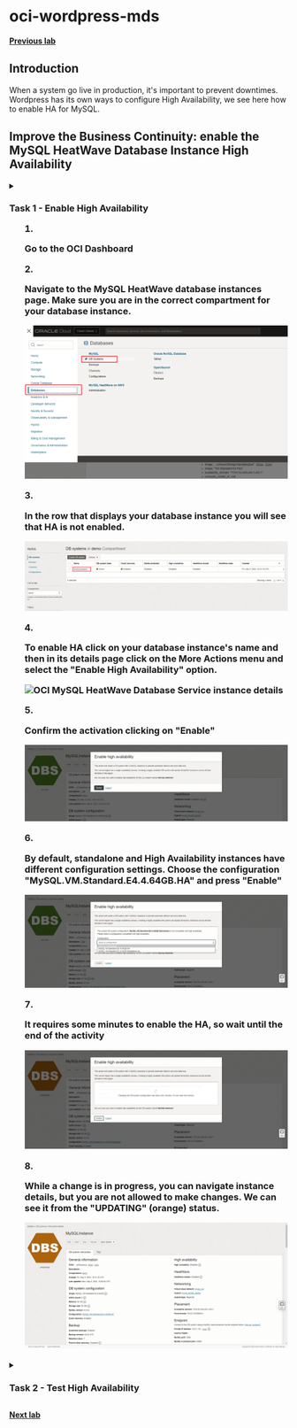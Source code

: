 # oci-wordpress-mds

**[Previous lab](./wordpress_test_installation.md)**

## Introduction
When a system go live in production, it's important to prevent downtimes. Wordpress has its own ways to configure High Availability, we see here how to enable HA for MySQL.
 
## Improve the Business Continuity: enable the MySQL HeatWave Database Instance High Availability

<details>
<summary><h3>Task 1 - Enable High Availability</h3</summary>

1. Go to the OCI Dashboard

2. Navigate to the MySQL HeatWave database instances page. Make sure you are in the correct compartment for your database instance.

    ![OCI Burger menu for MySQL HeatWave Database instances](./images/./OCI-burger_menu-databases-db_system.png)

3. In the row that displays your database instance you will see that HA is not enabled.

    ![OCI MySQL HeatWave Database Service instances list](./images/./OCI-mds-instances-list.png)

4. To enable HA click on your database instance's name and then in its details page click on the More Actions menu and select the "Enable High Availability" option.

    ![OCI MySQL HeatWave Database Service instance details](./images/./OCI-mds-instance_details.png)

5. Confirm the activation clicking on "Enable"

    ![OCI MySQL HeatWave Database Service instance enable HA confirmation](./images/./OCI-mds-enable_HA.png)

6. By default, standalone and High Availability instances have different configuration settings. Choose the configuration "MySQL.VM.Standard.E4.4.64GB.HA" and press "Enable"

    ![OCI MySQL HeatWave Database Service instance choose HA configuration](./images/./OCI-mds-enable_HA-Choose_configuration.png)

7. It requires some minutes to enable the HA, so wait until the end of the activity

    ![OCI MySQL HeatWave Database Service instance enabling HA wait message](./images/OCI-mds-enable_HA-wait.png)

8. While a change is in progress, you can navigate instance details, but you are not allowed to make changes.
    We can see it from the "UPDATING" (orange) status.

    ![OCI MySQL HeatWave Database Service instance enabling HA update status](./images/./OCI-mds-enable_HA-update_status.png)

</details>

<details>
<summary><h3>Task 2 - Test High Availability</h3></summary>

1. Please check the MySQL HeatWave Database Service instance endpoint, and note that the Private IP address of your instance doesn't change enabling or disabling the High Availability

2. We can now simulate a failure, with the "switchover" option.
    From the Instance details page, open the "More actions" menu and choose

    ![OCI MySQL HeatWave Database Instance High Availability switchover](./images/./OCI-mds-more_actions-switchover.png)

3. The wizard ask you which FD (Fault Domain) or AD (Availability Domain) to use.
    Choose one different from the actual and confirm with "SWitchover" button. Below example is for FD.

    ![OCI MySQL HeatWave Database Instance High Availability switchover choose new FD](./images/./OCI-mds-more_actions-switchover-choose_fd.png)

4. Even if the instance is in "UPDATE" (orange) status, it's still online. The downtime is limited to the seconds required to complete the switchover. Wait that the instance return to "ACTIVE" (green) status. The status change requires few minutes.

5. Return to your "My Restaurant" web site and navigate. YOu can see that the web site is still working perfectly

</details>

**[Next lab](./mds_read_replicas.md)**
